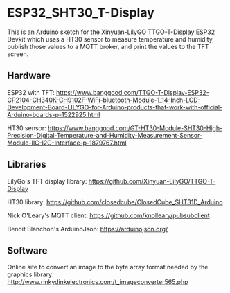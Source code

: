 # ESP32_SHT30_T-Display
This is an Arduino sketch for the Xinyuan-LilyGO TTGO-T-Display ESP32 Devkit which uses a HT30 sensor to measure temperature and humidity, publish those values to a MQTT broker, and print the values to the TFT screen.

## Hardware

ESP32 with TFT: https://www.banggood.com/TTGO-T-Display-ESP32-CP2104-CH340K-CH9102F-WiFi-bluetooth-Module-1_14-Inch-LCD-Development-Board-LILYGO-for-Arduino-products-that-work-with-official-Arduino-boards-p-1522925.html

HT30 sensor: https://www.banggood.com/GT-HT30-Module-SHT30-High-Precision-Digital-Temperature-and-Humidity-Measurement-Sensor-Module-IIC-I2C-Interface-p-1879767.html

## Libraries

LilyGo's TFT display library: https://github.com/Xinyuan-LilyGO/TTGO-T-Display

HT30 library: https://github.com/closedcube/ClosedCube_SHT31D_Arduino

Nick O'Leary's MQTT client: https://github.com/knolleary/pubsubclient

Benoît Blanchon's ArduinoJson: https://arduinojson.org/


## Software

Online site to convert an image to the byte array format needed by the graphics library: http://www.rinkydinkelectronics.com/t_imageconverter565.php
